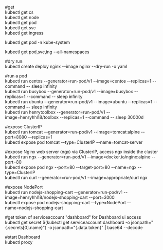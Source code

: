 #get  
kubectl get cs  
kubectl get node  
kubectl get pod  
kubectl get svc  
kubectl get ingress  

kubectl get pod -n kube-system  

kubectl get pod,svc,ing --all-namespaces  

#dry run  
kubectl create deploy nginx --image nginx --dry-run -o yaml  

#run a pod  
kubectl run centos --generator=run-pod/v1 --image=centos --replicas=1 --command -- sleep infinity  
kubectl run busybox --generator=run-pod/v1 --image=busybox --replicas=1 --command -- sleep infinity  
kubectl run ubuntu --generator=run-pod/v1 --image=ubuntu --replicas=1 --command -- sleep infinity  
kubectl run henrytoolbox --generator=run-pod/v1 --image=henryhhl18/toolbox --replicas=1 --command -- sleep 30000d

#expose ClusterIP  
kubectl run tomcat --generator=run-pod/v1 --image=tomcat:alpine --port=8080 --replicas=1  
kubectl expose pod tomcat --type=ClusterIP --name=tomcat-server  

#expose Nginx web server (ngx) via ClusterIP, access ngx inside the cluster  
kubectl run ngx  --generator=run-pod/v1 --image=docker.io/nginx:alpine --port=80  
kubectl expose pod ngx --port=80 --target-port=80 --name=ngx --type=ClusterIP  
kubectl run curl --generator=run-pod/v1 --image=appropriate/curl ngx  

#expose NodePort  
kubectl run nodejs-shopping-cart --generator=run-pod/v1 --image=henryhhl18/nodejs-shopping-cart --port=3000  
kubectl expose pod nodejs-shopping-cart --type=NodePort --name=nodejs-shopping-cart  

#get token of serviceaccount "dashboard" for Dashboard ui access  
kubectl get secret $(kubectl get serviceaccount dashboard -o jsonpath="{.secrets[0].name}") -o jsonpath="{.data.token}" | base64 --decode  

#start Dashboard  
kubectl proxy  
